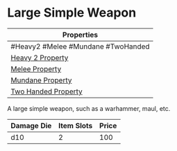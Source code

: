 # Large Simple Weapon

| Properties                                                               |
| ------------------------------------------------------------------------ |
| #Heavy2 #Melee #Mundane #TwoHanded                                       |
| [Heavy 2 Property](../Weapon%20Properties/Heavy%20X%20Property.md)       |
| [Melee Property](../Weapon%20Properties/Melee%20Property.md)             |
| [Mundane Property](../../../Material%20Properties/Mundane%20Property.md) |
| [Two Handed Property](../Weapon%20Properties/Two%20Handed%20Property.md) |
A large simple weapon, such as a warhammer, maul, etc.

| Damage Die | Item Slots | Price |
| ---------- | ---------- | ----- |
| d10        | 2          | 100   |
